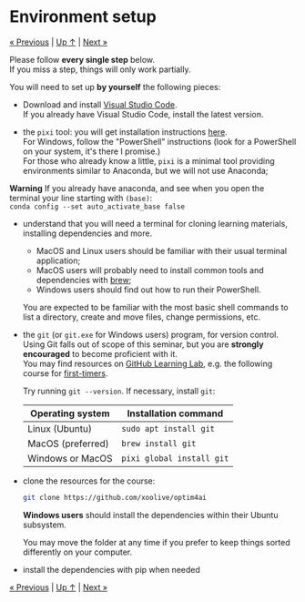 # Environment setup

[« Previous](.) \| [Up ↑](.) \| [Next »](./introduction)

<div class="alert alert-danger">
Please follow <b>every single step</b> below.<br/> If you miss a step, things will only work partially.
</div>

You will need to set up **by yourself** the following pieces:

- Download and install [Visual Studio Code](https://code.visualstudio.com/).  
  If you already have Visual Studio Code, install the latest version.

- the `pixi` tool: you will get installation instructions [here](https://pixi.sh/latest/).  
  For Windows, follow the "PowerShell" instructions (look for a PowerShell on your system, it's there I promise.)  
  For those who already know a little, `pixi` is a minimal tool providing environments similar to Anaconda, but we will not use Anaconda;

<div class="alert alert-warning">
<b>Warning</b> If you already have anaconda, and see when you open the terminal your line starting with <code>(base)</code>:<br/> <code>conda config --set auto_activate_base false</code> 
</div>

- understand that you will need a terminal for cloning learning materials, installing dependencies and more.

  - MacOS and Linux users should be familiar with their usual terminal application;
  - MacOS users will probably need to install common tools and dependencies with [brew](https://brew.sh/);
  - Windows users should find out how to run their PowerShell.

  You are expected to be familiar with the most basic shell commands to list a directory, create and move files, change permissions, etc.

- the `git` (or `git.exe` for Windows users) program, for version control.  
  Using Git falls out of scope of this seminar, but you are **strongly encouraged** to become proficient with it.  
  You may find resources on [GitHub Learning Lab](https://lab.github.com/), e.g. the following course for [first-timers](https://lab.github.com/lmachens/git-and-github-first-timers).

  Try running `git --version`. If necessary, install `git`:

  | Operating system  | Installation command      |
  | ----------------- | ------------------------- |
  | Linux (Ubuntu)    | `sudo apt install git`    |
  | MacOS (preferred) | `brew install git`        |
  | Windows or MacOS  | `pixi global install git` |

- clone the resources for the course:

  ```sh
  git clone https://github.com/xoolive/optim4ai
  ```

  **Windows users** should install the dependencies within their Ubuntu subsystem.

  You may move the folder at any time if you prefer to keep things sorted differently on your computer.

- install the dependencies with pip when needed

[« Previous](.) \| [Up ↑](.) \| [Next »](./introduction)
